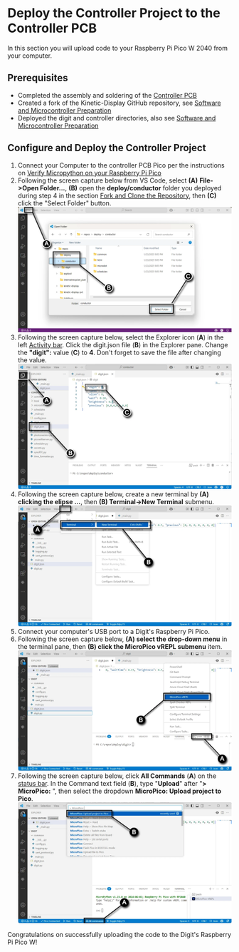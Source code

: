 # Deploy the Controller Project to the Controller PCB

In this section you will upload code to your Raspberry Pi Pico W 2040 from your computer.

## Prerequisites

- Completed the assembly and soldering of the [Controller PCB](controllerpcbassembly.md)
- Created a fork of the Kinetic-Display GitHub repository, see [Software and Microcontroller Preparation](../prerequisitesoftware.md)
- Deployed the digit and controller directories, also see [Software and Microcontroller Preparation](../prerequisitesoftware.md)

## Configure and Deploy the Controller Project

1. Connect your Computer to the controller PCB Pico per the instructions on [Verify Micropython on your Raspberry Pi Pico](../prerequisitesoftware.md)
2. Following the screen capture below from VS Code, select **(A)** **File->Open Folder...**, **(B)** open the **deploy/conductor** folder you deployed during step 4 in the section [Fork and Clone the Repository](../prerequisitesoftware.md), then **(C)** click the "Select Folder" button.
![deploycontrollercode-1.webp](../img/deploycontrollercode/deploycontrollercode-1.webp)
3. Following the screen capture below, select the Explorer icon (**A**) in the left [Activity bar](https://code.visualstudio.com/docs/getstarted/userinterface#_basic-layout). Click the digit.json file (**B**) in the Explorer pane. Change the **"digit":** value (**C**) to **4**. Don't forget to save the file after changing the value.
![deploycontrollercode-2](../img/deploycontrollercode/deploycontrollercode-2.webp)
4. Following the screen capture below, create a new terminal by **(A) clicking the elipse ...**, then **(B) Terminal->New Terminal** submenu.
![testdigitpcb-3](../img/prereq-software/prereqsoftware-3.webp)
5. Connect your computer's USB port to a Digit's Raspberry Pi Pico. 
1. Following the screen capture below, **(A) select the drop-down menu** in the terminal pane, then **(B) click the MicroPico vREPL submenu** item.
![testdigitpcb-4](../img/prereq-software/prereqsoftware-4.webp)
6. Following the screen capture below, click **All Commands** (**A**) on the [status bar](https://code.visualstudio.com/api/ux-guidelines/status-bar). In the Command text field (**B**), type "**Upload**" after "**> MicroPico:** ", then select the dropdown **MicroPico: Upload project to Pico**.
![testdigitpcb-5](../img/prereq-software/prereqsoftware-5.webp)

Congratulations on successfully uploading the code to the Digit's Raspberry Pi Pico W!
